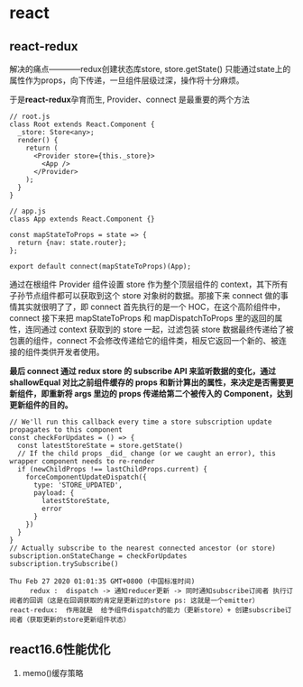 
react
===========================

## react-redux
  解决的痛点————redux创建状态库store, store.getState() 只能通过state上的属性作为props，向下传递，一旦组件层级过深，操作将十分麻烦。
  
  于是<strong>react-redux</strong>孕育而生, Provider、connect 是最重要的两个方法
  ```
  // root.js
  class Root extends React.Component {
    _store: Store<any>;
    render() {
      return (
        <Provider store={this._store}>
          <App />
        </Provider>
      );
    }
  }

  // app.js
  class App extends React.Component {}

  const mapStateToProps = state => {
    return {nav: state.router};
  };

  export default connect(mapStateToProps)(App);
  ```
  通过在根组件 Provider 组件设置 store 作为整个顶层组件的 context，其下所有子孙节点组件都可以获取到这个 store 对象树的数据。那接下来 connect 做的事情其实就很明了了，即 connect 首先执行的是一个 HOC，在这个高阶组件中，connect 接下来把 mapStateToProps 和 mapDispatchToProps 里的返回的属性，连同通过 context 获取到的 store 一起，过滤包装 store 数据最终传递给了被包裹的组件，connect 不会修改传递给它的组件类，相反它返回一个新的、被连接的组件类供开发者使用。

  <strong>最后 connect 通过 redux store 的 subscribe API 来监听数据的变化，通过 shallowEqual 对比之前组件缓存的 props 和新计算出的属性，来决定是否需要更新组件，即重新将 args 里边的 props 传递给第二个被传入的 Component，达到更新组件的目的。</strong>
 
  ```
  // We'll run this callback every time a store subscription update propagates to this component
  const checkForUpdates = () => {
    const latestStoreState = store.getState()
    // If the child props _did_ change (or we caught an error), this wrapper component needs to re-render
    if (newChildProps !== lastChildProps.current) {
      forceComponentUpdateDispatch({
        type: 'STORE_UPDATED',
        payload: {
          latestStoreState,
          error
        }
      })
    }
  }
  // Actually subscribe to the nearest connected ancestor (or store)
  subscription.onStateChange = checkForUpdates
  subscription.trySubscribe()
  ```
  
  ```
  Thu Feb 27 2020 01:01:35 GMT+0800 (中国标准时间)
       redux :  dispatch -> 通知reducer更新 -> 同时通知subscribe订阅者 执行订阅者的回调（这是在回调获取的肯定是更新过的store ps: 这就是一个emitter）
  react-redux:  作用就是  给予组件dispatch的能力（更新store）+ 创建subscribe订阅者（获取更新的store更新组件状态）
  ```
  
  ## react16.6性能优化
  1. memo()缓存策略
